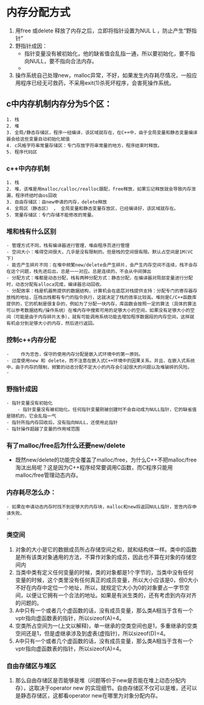 # 内存分配方式
1. 用free 或delete 释放了内存之后，立即将指针设置为NUL L ，防止产生“野指针”
2. 野指针成因：
    - 指针变量没有被初始化，他的缺省值会乱指一通，所以要初始化，要不指向NULL，要不指向合法内存。
    -
3. 操作系统自己处理new，malloc异常，不好，如果发生内存耗尽情况，一般应用程序已经无可救药，不采用exit(1)杀死坏程序，会害死操作系统。

## c中内存机制内存分为5个区：
    1. 栈
    2. 堆
    3. 全局/静态存储区，程序一经编译，该区域就存在，在C++中，由于全局变量和静态变量编译器会给这些变量自动初始化赋值
    4. c风格字符串常量存储区：专门存放字符串常量的地方，程序结束时释放。
    5. 程序代码区
### c++中内存机制
    1. 栈
    2. 堆，该堆是用malloc/calloc/realloc跟配，free释放，如果忘记释放就会导致内存泄漏，程序终结时由os回收
    3. 自由存储区：由new申请的内存，delete释放
    4. 全局区（静态区） ， 全局变量和静态变量存放区，已经编译好，该区域就存在。
    5. 常量存储区：专门存储不能修改的常量。
### 堆和栈有什么区别
    - 管理方式不同，栈有编译器进行管理，堆由程序员进行管理
    - 空间大小：堆得空间很大，几乎是没有限制的。但是栈的空间很有限。默认占空间是1M(VC下)
    - 能否产生碎片不同：在堆中频繁new/delete会产生碎片，会产生内存空间不连续，栈不会存在这个问题，栈先进后出，总是一一对应。总是连续的，不会从中间弹出
    - 分配方式：堆都是动态分配，栈有两种分配方式：静态分配，在编译器对局部变量进行分配时，动态分配有alloca完成，编译器总动回收。
    - 分配效率：栈是机器熊提供的数据结构，计算机会在底层对栈提供支持：分配专门的寄存器存放栈的地址，压栈出栈都有专门的指令执行，这就决定了栈的效率比较高。堆则是C/C++函数库提供的，它的机制是很复杂的，例如为了分配一块内存，库函数会按照一定的算法（具体的算法可以参考数据结构/操作系统）在堆内存中搜索可用的足够大小的空间，如果没有足够大小的空间（可能是由于内存碎片太多），就有可能调用系统功能去增加程序数据段的内存空间，这样就有机会分到足够大小的内存，然后进行返回。
### 控制c++内存分配
    - 　　作为忠告，保守的使用内存分配是嵌入式环境中的第一原则。
    - 过度使用new 和 delete，而不注意在嵌入式C++环境中的因果关系。并且，在嵌入式系统中，由于内存的限制，频繁的动态分配不定大小的内存会引起很大的问题以及堆破碎的风险。
    -
### 野指针成因
    - 指针变量没有初始化
        - 指针变量没有被初始化。任何指针变量刚被创建时不会自动成为NULL指针，它的缺省值是随机的，它会乱指一气
    - 指针所指内存回收后，没有指向NULL，还使用此指针
    - 指针操作超越了变量的作用域范围
### 有了malloc/free后为什么还要new/delete
- 既然new/delete的功能完全覆盖了malloc/free，为什么C++不把malloc/free淘汰出局呢？这是因为C++程序经常要调用C函数，而C程序只能用malloc/free管理动态内存。
### 内存耗尽怎么办：
    - 如果在申请动态内存时找不到足够大的内存块，malloc和new将返回NULL指针，宣告内存申请失败。
    -
### 类空间
1. 对象的大小是它的数据成员所占存储空间之和，就和结构体一样。类中的函数是所有该类对象通用的方法，不算作对象的成员，因此也不算在对象的存储空间内
2. 当类中类有定义任何变量的时候，类的对象都是1个字节的，当类中没有任何变量的时候，这个类里没有任何真正的成员变量，所以大小应该是0，但0大小不好在内存中定位一个地址，所以，就规定它大小为0的对象要占一字节空间，以便让它拥有一个合法的地址。如果是有派生类的，还有考虑到内存对齐的问题的。
3. A中只有一个或者几个虚函数的话，没有成员变量，那么类A相当于含有一个vptr指向虚函数表的指针，所以sizeof(A)=4。
4. 空类所占空间为一(上文以解释)，单一继承的空类空间也是1，多重继承的空类空间还是1，但是虚继承涉及到虚表(虚指针)，所以sizeof(D)=4。
2. A中只有一个或者几个虚函数的话，没有成员变量，那么类A相当于含有一个vptr指向虚函数表的指针，所以sizeof(A)=4。
### 自由存储区与堆区
1. 那么自由存储区是否能够是堆（问题等价于new是否能在堆上动态分配内存），这取决于operator new 的实现细节。自由存储区不仅可以是堆，还可以是静态存储区，这都看operator new在哪里为对象分配内存。
### 
